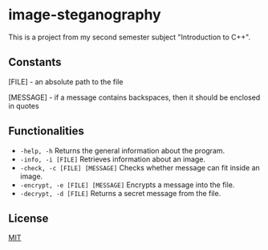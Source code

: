 # image-steganography
This is a project from my second semester subject "Introduction to C++".

## Constants
[FILE] - an absolute path to the file

[MESSAGE] - if a message contains backspaces, then it should be enclosed in quotes

## Functionalities
* `-help, -h` Returns the general information about the program.
* `-info, -i [FILE]` Retrieves information about an image.
* `-check, -c [FILE] [MESSAGE]` Checks whether message can fit inside an image.
* `-encrypt, -e [FILE] [MESSAGE]` Encrypts a message into the file.
* `-decrypt, -d [FILE]` Returns a secret message from the file.

## License
[MIT](https://choosealicense.com/licenses/mit/)